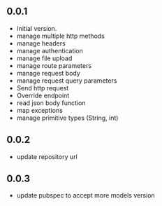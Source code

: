 ## 0.0.1

- Initial version.
- manage multiple http methods
- manage headers
- manage authentication
- manage file upload
- manage route parameters
- manage request body
- manage request query parameters
- Send http request
- Override endpoint
- read json body function
- map exceptions
- manage primitive types (String, int)

## 0.0.2

- update repository url

## 0.0.3

- update pubspec to accept more models version